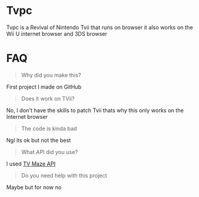 # Tvpc

Tvpc is a Revival of Nintendo Tvii that runs on browser it also works on the Wii U internet browser and 3DS browser

# FAQ

> Why did you make this?

First project I made on GitHub 

> Does it work on TVii?

No, I don't have the skills to patch Tvii thats why this only works on the Internet browser 

> The code is kinda bad

Ngl its ok but not the best

> What API did you use?

I used [TV Maze API](https://www.tvmaze.com/api)

> Do you need help with this project 

Maybe but for now no

